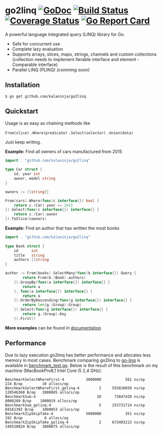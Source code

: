 # go2linq [![GoDoc](https://godoc.org/github.com/kalaninja/go2linq?status.svg)](https://godoc.org/github.com/kalaninja/go2linq) [![Build Status](https://travis-ci.org/kalaninja/go2linq.svg?branch=master)](https://travis-ci.org/kalaninja/go2linq) [![Coverage Status](https://coveralls.io/repos/github/kalaninja/go2linq/badge.svg?branch=master)](https://coveralls.io/github/kalaninja/go2linq?branch=master) [![Go Report Card](https://goreportcard.com/badge/github.com/kalaninja/go2linq)](https://goreportcard.com/report/github.com/kalaninja/go2linq)
A powerful language integrated query (LINQ) library for Go.
* Safe for concurrent use
* Complete lazy evaluation
* Supports arrays, slices, maps, strings, channels and
custom collections (collection needs to implement Iterable interface
and element - Comparable interface)
* Parallel LINQ (PLINQ) *(comming soon)*

## Installation

    $ go get github.com/kalaninja/go2linq

## Quickstart

Usage is as easy as chaining methods like

`From(slice)` `.Where(predicate)` `.Select(selector)` `.Union(data)` 

Just keep writing.

**Example:** Find all owners of cars manufactured from 2015
```go
import . "github.com/kalaninja/go2linq"
	
type Car struct {
    id, year int
    owner, model string
}

owners := []string{}

From(cars).Where(func(c interface{}) bool {
	return c.(Car).year >= 2015
}).Select(func(c interface{}) interface{} {
	return c.(Car).owner
}).ToSlice(&owners)
```

**Example:** Find an author that has written the most books
```go
import . "github.com/kalaninja/go2linq"
	
type Book struct {
	id      int
	title   string
	authors []string
}

author := From(books).SelectMany(func(b interface{}) Query {
		return From(b.(Book).authors)
	}).GroupBy(func(a interface{}) interface{} {
		return a
	}, func(a interface{}) interface{} {
		return a
	}).OrderByDescending(func(g interface{}) interface{} {
		return len(g.(Group).Group)
	}).Select(func(g interface{}) interface{} {
		return g.(Group).Key
	}).First()
```

**More examples** can be found in [documentation](https://godoc.org/github.com/kalaninja/go2linq)

## Performance

Due to lazy execution go2linq has better performance and allocates less memory
in most cases. Benchmark comparing go2linq to
[go-linq](https://github.com/ahmetalpbalkan/go-linq) is available in
[benchmark_test.go](https://github.com/kalaninja/go2linq/blob/master/benchmark_test.go).
Below is the result of this benchmark on my machine (MacBookPro8,1 Intel Core i5 2,4 GHz):
```
BenchmarkSelectWhereFirst-4       	 3000000	       561 ns/op	     224 B/op	      10 allocs/op
BenchmarkSelectWhereFirst_golinq-4	       2	 555810859 ns/op	120546360 B/op	 2000085 allocs/op
BenchmarkSum-4                    	      20	  73847428 ns/op	 8000289 B/op	 1000019 allocs/op
BenchmarkSum_golinq-4             	       5	 253731714 ns/op	69161392 B/op	 1000053 allocs/op
BenchmarkZipSkipTake-4            	 5000000	       351 ns/op	     192 B/op	       6 allocs/op
BenchmarkZipSkipTake_golinq-4     	       2	 672403213 ns/op	144520824 B/op	 3000075 allocs/op
```